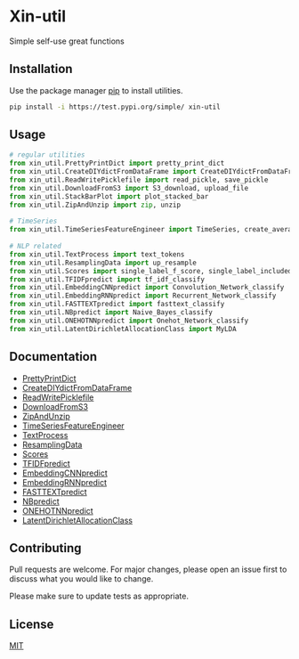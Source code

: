

# Xin-util

Simple self-use great functions

## Installation

Use the package manager [pip](https://pip.pypa.io/en/stable/) to install utilities.

```bash
pip install -i https://test.pypi.org/simple/ xin-util
```

## Usage

```python
# regular utilities  
from xin_util.PrettyPrintDict import pretty_print_dict  
from xin_util.CreateDIYdictFromDataFrame import CreateDIYdictFromDataFrame  
from xin_util.ReadWritePicklefile import read_pickle, save_pickle  
from xin_util.DownloadFromS3 import S3_download, upload_file  
from xin_util.StackBarPlot import plot_stacked_bar  
from xin_util.ZipAndUnzip import zip, unzip  
  
# TimeSeries  
from xin_util.TimeSeriesFeatureEngineer import TimeSeries, create_average_feature  
  
# NLP related  
from xin_util.TextProcess import text_tokens  
from xin_util.ResamplingData import up_resample  
from xin_util.Scores import single_label_f_score, single_label_included_score, multiple_label_included_score  
from xin_util.TFIDFpredict import tf_idf_classify  
from xin_util.EmbeddingCNNpredict import Convolution_Network_classify  
from xin_util.EmbeddingRNNpredict import Recurrent_Network_classify  
from xin_util.FASTTEXTpredict import fasttext_classify  
from xin_util.NBpredict import Naive_Bayes_classify  
from xin_util.ONEHOTNNpredict import Onehot_Network_classify
from xin_util.LatentDirichletAllocationClass import MyLDA
```
## Documentation
  * [PrettyPrintDict](#PrettyPrintDict)
  * [CreateDIYdictFromDataFrame](#CreateDIYdictFromDataFrame)
  * [ReadWritePicklefile](#ReadWritePicklefile)
  * [DownloadFromS3](#DownloadFromS3)
  * [ZipAndUnzip](#ZipAndUnzip)
  * [TimeSeriesFeatureEngineer](#TimeSeriesFeatureEngineer)
  * [TextProcess](#TextProcess)
  * [ResamplingData](#ResamplingData)
  * [Scores](#Scores)
  * [TFIDFpredict](#TFIDFpredict)
  * [EmbeddingCNNpredict](#EmbeddingCNNpredict)
  * [EmbeddingRNNpredict](#EmbeddingRNNpredict)
  * [FASTTEXTpredict](#FASTTEXTpredict)
  * [NBpredict](#NBpredict)
  * [ONEHOTNNpredict](#ONEHOTNNpredict)
  * [LatentDirichletAllocationClass](#LatentDirichletAllocationClass)

## Contributing
Pull requests are welcome. For major changes, please open an issue first to discuss what you would like to change.

Please make sure to update tests as appropriate.

## License
[MIT](https://choosealicense.com/licenses/mit/)